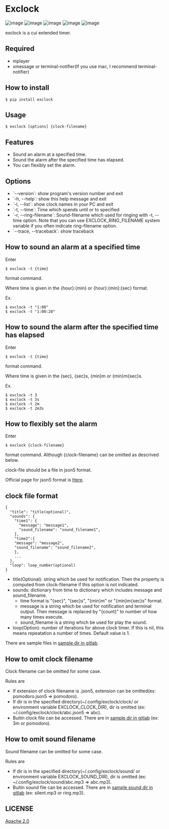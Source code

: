 Exclock
=======

![image](https://img.shields.io/pypi/v/exclock)
![image](https://img.shields.io/pypi/pyversions/exclock)
![image](https://gitlab.com/yassu/exclock/badges/master/pipeline.svg)
![image](https://gitlab.com/yassu/exclock/badges/master/coverage.svg)
![image](https://img.shields.io/pypi/l/exclock)

exclock is a cui extended timer.

Required
--------

-   mplayer
-   xmessage or terminal-notifier(If you use mac, I recommend
    terminal-notifier)

How to install
--------------

    $ pip install exclock

Usage
-----

    $ exclock [options] {clock-filename}

Features
--------

-   Sound an alarm at a specified time.
-   Sound the alarm after the specified time has elapsed.
-   You can flexibly set the alarm.

Options
-------

-   \`--version\`: show program's version number and exit
-   \`-h, --help\`: show this help message and exit
-   \`-l, --list\`: show clock names in your PC and exit
-   \`-t, --time\`: Time which spends until or to specified
-   \`-r, --ring-filename\`: Sound-filename which used for ringing with
    -t, --time option. Note that you can use EXCLOCK\_RING\_FILENAME
    system variable if you often indicate ring-filename option.
-   \`--trace, --traceback\`: show traceback

How to sound an alarm at a specified time
-----------------------------------------

Enter

    $ exclock -t {time}

format command.

Where time is given in the {hour}:{min} or {hour}:{min}:{sec} format.

Ex.

    $ exclock -t "1:00"
    $ exclock -t "1:00:20"

How to sound the alarm after the specified time has elapsed
-----------------------------------------------------------

Enter

    $ exclock -t {time}

format command.

Where time is given in the {sec}, {sec}s, {min}m or {min}m{sec}s.

Ex.

    $ exclock -t 3
    $ exclock -t 3s
    $ exclock -t 2m
    $ exclock -t 2m3s

How to flexibly set the alarm
-----------------------------

Enter

    $ exclock {clock-filename}

format command. Although {clock-filename} can be omitted as descrived
below.

clock-file should be a file in json5 format.

Official page for json5 format is [Here](https://json5.org/).

clock file format
-----------------

    {
      "title": "title(optional)",
      "sounds": {
        "time1": {
          "message": "message1",
          "sound_filename": "sound_filename1",
        },
        "time2":{
        "message": "message2",
        "sound_filename": "sound_filename2",
        },
        ...
      },
      "loop": loop_number(optional)
    }

-   title(Optional): string which be used for notification. Then the
    property is computed from clock-filename if this option is not
    indicated.
-   sounds: dictionary from time to dictionary which includes message
    and sound\_filename.
    -   time format is "{sec}", "{sec}s", "{min}m" or "{min}m{sec}s"
        format.
    -   message is a string which be used for notification and terminal
        output. Then message is replaced by "{count}" to number of how
        many times execute.
    -   sound\_filename is a string which be used for play the sound.
-   loop(Option): number of iterations for above clock timer. If this is
    nil, this means repeatation a number of times. Default value is 1.

There are sample files in [sample dir in
gitlab](https://gitlab.com/yassu/exclock/-/tree/master/exclock/assets/clock).

How to omit clock filename
--------------------------

Clock filename can be omitted for some case.

Rules are

-   If extension of clock filename is .json5, extension can be
    omitted(ex: pomodoro.json5 =&gt; pomodoro).
-   If dir is in the specified directory(\~/.config/exclock/clock/ or
    environment variable EXCLOCK\_CLOCK\_DIR), dir is omitted (ex:
    \~/.config/exclock/clock/abc.json5 =&gt; abc).
-   Buitin clock file can be accessed. There are in [sample dir in
    gitlab]() (ex: 3m or pomodoro).

How to omit sound filename
--------------------------

Sound filename can be omitted for some case.

Rules are

-   If dir is in the specified directory(\~/.config/exclock/sound/ or
    environment variable EXCLOCK\_SOUND\_DIR), dir is omitted (ex:
    \~/.config/exclock/sound/abc.mp3 =&gt; abc.mp3).
-   Buitin sound file can be accessed. There are in [sample sound dir in
    gitlab](https://gitlab.com/yassu/exclock/-/tree/master/exclock/assets/sound)
    (ex: silent.mp3 or ring.mp3).

LICENSE
-------

[Apache 2.0](https://gitlab.com/yassu/exclock/blob/master/LICENSE)
